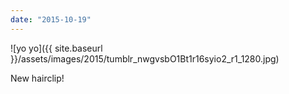 ```yaml
---
date: "2015-10-19"
---
```


![yo yo]({{ site.baseurl }}/assets/images/2015/tumblr_nwgvsbO1Bt1r16syio2_r1_1280.jpg)

New hairclip!
